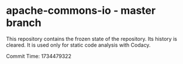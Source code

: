 # apache-commons-io - master branch

This repository contains the frozen state of the repository.
Its history is cleared. It is used only for static code
analysis with Codacy.

Commit Time: 1734479322